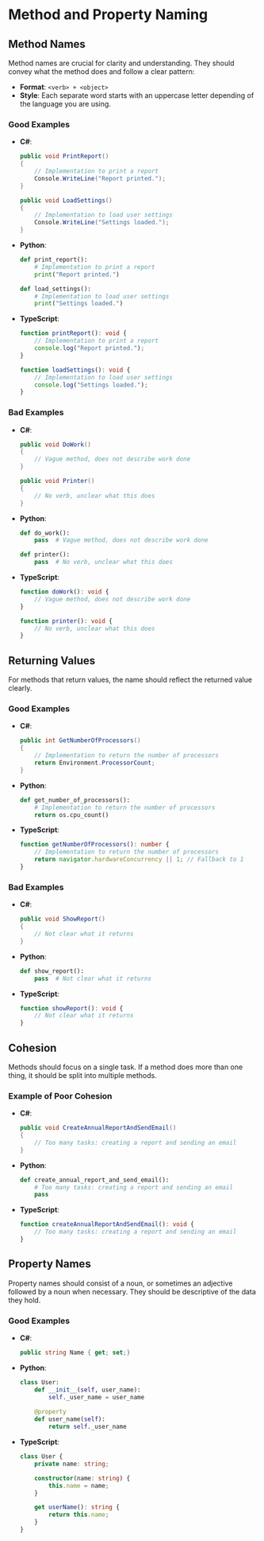 # Method and Property Naming

## Method Names

Method names are crucial for clarity and understanding. They should convey what the method does and follow a clear pattern:

- **Format**: `<verb> + <object>`  
- **Style**: Each separate word starts with an uppercase letter depending of the language you are using.

### Good Examples
- **C#**: 
    ```csharp
    public void PrintReport() 
    {
        // Implementation to print a report
        Console.WriteLine("Report printed.");
    }

    public void LoadSettings() 
    {
        // Implementation to load user settings
        Console.WriteLine("Settings loaded.");
    }
    ```
- **Python**:
    ```python
    def print_report():
        # Implementation to print a report
        print("Report printed.")

    def load_settings():
        # Implementation to load user settings
        print("Settings loaded.")
    ```
- **TypeScript**:
    ```typescript
    function printReport(): void {
        // Implementation to print a report
        console.log("Report printed.");
    }

    function loadSettings(): void {
        // Implementation to load user settings
        console.log("Settings loaded.");
    }
    ```

### Bad Examples
- **C#**:
    ```csharp
    public void DoWork() 
    {
        // Vague method, does not describe work done
    }

    public void Printer() 
    {
        // No verb, unclear what this does
    }
    ```
- **Python**:
    ```python
    def do_work():
        pass  # Vague method, does not describe work done

    def printer(): 
        pass  # No verb, unclear what this does
    ```
- **TypeScript**:
    ```typescript
    function doWork(): void { 
        // Vague method, does not describe work done
    }  

    function printer(): void { 
        // No verb, unclear what this does
    }
    ```

## Returning Values
For methods that return values, the name should reflect the returned value clearly.

### Good Examples
- **C#**:
    ```csharp
    public int GetNumberOfProcessors() 
    {
        // Implementation to return the number of processors
        return Environment.ProcessorCount;
    }
    ```
- **Python**:
    ```python
    def get_number_of_processors():
        # Implementation to return the number of processors
        return os.cpu_count()
    ```
- **TypeScript**:
    ```typescript
    function getNumberOfProcessors(): number {
        // Implementation to return the number of processors
        return navigator.hardwareConcurrency || 1; // Fallback to 1
    }
    ```

### Bad Examples
- **C#**:
    ```csharp
    public void ShowReport() 
    {
        // Not clear what it returns
    }
    ```
- **Python**:
    ```python
    def show_report():
        pass  # Not clear what it returns
    ```
- **TypeScript**:
    ```typescript
    function showReport(): void { 
        // Not clear what it returns
    }
    ```

## Cohesion
Methods should focus on a single task. If a method does more than one thing, it should be split into multiple methods.

### Example of Poor Cohesion
- **C#**:
    ```csharp
    public void CreateAnnualReportAndSendEmail() 
    {
        // Too many tasks: creating a report and sending an email
    }
    ```
- **Python**:
    ```python
    def create_annual_report_and_send_email():
        # Too many tasks: creating a report and sending an email
        pass
    ```
- **TypeScript**:
    ```typescript
    function createAnnualReportAndSendEmail(): void { 
        // Too many tasks: creating a report and sending an email
    }
    ```

## Property Names

Property names should consist of a noun, or sometimes an adjective followed by a noun when necessary. They should be descriptive of the data they hold.

### Good Examples
- **C#**:
    ```csharp
    public string Name { get; set;}
    ```
- **Python**:
    ```python
    class User:
        def __init__(self, user_name):
            self._user_name = user_name
            
        @property
        def user_name(self):
            return self._user_name
    ```
- **TypeScript**:
    ```typescript
    class User {
        private name: string;

        constructor(name: string) {
            this.name = name;
        }

        get userName(): string {
            return this.name;
        }
    }
    ```


